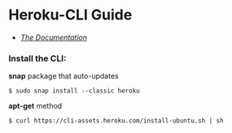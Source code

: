 # Heroku-CLI Guide

- *[The Documentation](https://devcenter.heroku.com/articles/heroku-cli)*

### Install the CLI: 
**snap** package that auto-updates
```
$ sudo snap install --classic heroku
```
**apt-get** method
```
$ curl https://cli-assets.heroku.com/install-ubuntu.sh | sh
```
